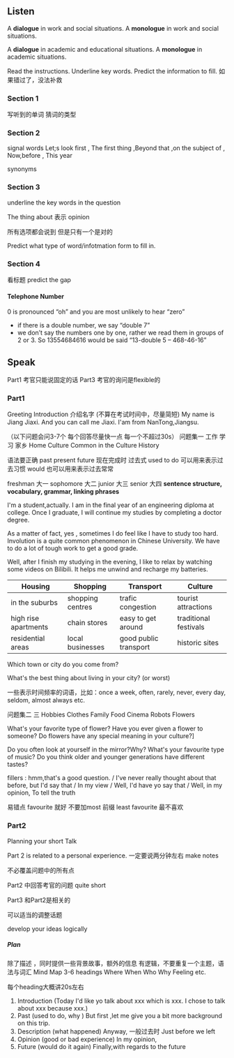 <!--
 * @Date: 2022-07-10 08:52:23
 * @LastEditors: Juan Jiang
 * @LastEditTime: 2022-07-13 21:19:39
 * @FilePath: \learning-fragments\ielts\ielts.md
-->

## Listen

A **dialogue** in work and social situations.
A **monologue** in work and social situations.

A **dialogue** in academic and educational situations.
A **monologue** in academic situations.

Read the instructions. Underline key words. Predict the information to fill.
如果错过了，没法补救

### Section 1

写听到的单词 猜词的类型

### Section 2

signal words  Let;s look first ,  The first thing ,Beyond that ,on the subject of , Now,before , This year

synonyms 

### Section 3

underline the key words in the question

The thing about  表示 opinion

所有选项都会说到 但是只有一个是对的

Predict what type of word/infotmation form to fill in. 

### Section 4

看标题 predict the gap 

#### Telephone Number

0 is pronounced “oh” and you are most unlikely to hear “zero”

- if there is a double number, we say “double 7”
- we don’t say the numbers one by one, rather we read them in groups of 2 or 3. So 13554684616 would be said “13-double 5 – 468-46-16”




## Speak

Part1 考官只能说固定的话  Part3 考官的询问是flexible的

### Part1

Greeting Introduction 介绍名字 (不算在考试时间中，尽量简短)
My name is Jiang Jiaxi. And you can call me Jiaxi.
I'am from NanTong,Jiangsu.

（以下问题会问3-7个 每个回答尽量快一点 每一个不超过30s）
问题集一 工作 学习 家乡 Home Culture Common in the Culture History

语法要正确 past present future 现在完成时
过去式 used to do 可以用来表示过去习惯 would 也可以用来表示过去常常

freshman 大一 sophomore 大二 junior 大三 senior 大四
**sentence structure, vocabulary,  grammar, linking phrases**

I'm a student,actually. I am in the final year of an engineering diploma at college. Once I graduate, I will continue my studies by completing a doctor degree.

As a matter of fact, yes , sometimes I do feel like I have to study too hard.
Involution is a quite common phenomenon in Chinese University. We have to do a lot of tough work to get a good grade.

Well, after I finish my studying in the evening, I like to relax by watching some videos on Bilibili. It helps me unwind and
recharge my batteries.

| Housing              | Shopping         | Transport             | Culture               |
| -------------------- | ---------------- | --------------------- | --------------------- |
| in the suburbs       | shopping centres | trafic congestion     | tourist attractions   |
| high rise apartments | chain stores     | easy to get around    | traditional festivals |
| residential areas    | local businesses | good public transport | historic sites        |

Which town or city do you come from?

What's the best thing about living in your city? (or worst)

一些表示时间频率的词语，比如：once a week, often, rarely, never, every day, seldom, almost always etc.

问题集二 三 Hobbies Clothes Family Food Cinema Robots Flowers

What's your favorite type of flower?
Have you ever given a flower to someone?
Do flowers have any special meaning in your culture?]

Do you often look at yourself in the mirror?Why?
What's your favourite type of music?
Do you think older and younger generations have different tastes?

fillers : hmm,that's a good question. / I've never really thought about that before, but I'd say that / In my view /
Well, I'd have yo say that / Well, in my opinion, To tell the truth

易错点 favourite 就好 不要加most 前缀  least favourite 最不喜欢

### Part2

Planning your short Talk

Part 2  is related to a personal experience. 一定要说两分钟左右 make notes

不必覆盖问题中的所有点

Part2 中回答考官的问题 quite short

Part3 和Part2是相关的

可以适当的调整话题

develop your ideas logically

##### Plan

除了描述 ，同时提供一些背景故事，额外的信息
有逻辑，不要重复一个主题，语法与词汇
Mind Map 3-6 headings Where When Who Why Feeling etc.

每个heading大概讲20s左右

1. Introduction (Today I'd like yo talk about xxx which is xxx. I chose to talk about xxx because xxx.) 
2. Past (used to do, why  ) But first ,let me give you a bit more background on this trip. 
3. Description (what happened) Anyway,  一般过去时   Just before we left
4. Opinion (good or bad experience) In my opinion, 
5. Future (would do it again) Finally,with regards to the future

